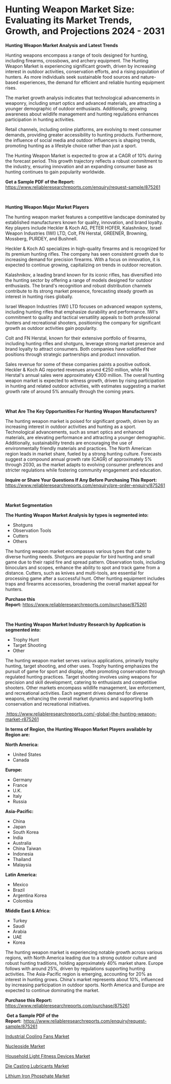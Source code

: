 <p><h1>Hunting Weapon Market Size: Evaluating its Market Trends, Growth, and Projections 2024 - 2031</h1></p><p><strong>Hunting Weapon Market Analysis and Latest Trends</strong></p>
<p><p>Hunting weapons encompass a range of tools designed for hunting, including firearms, crossbows, and archery equipment. The Hunting Weapon Market is experiencing significant growth, driven by increasing interest in outdoor activities, conservation efforts, and a rising population of hunters. As more individuals seek sustainable food sources and nature-based experiences, the demand for efficient and reliable hunting equipment rises.</p><p>The market growth analysis indicates that technological advancements in weaponry, including smart optics and advanced materials, are attracting a younger demographic of outdoor enthusiasts. Additionally, growing awareness about wildlife management and hunting regulations enhances participation in hunting activities. </p><p>Retail channels, including online platforms, are evolving to meet consumer demands, providing greater accessibility to hunting products. Furthermore, the influence of social media and outdoor influencers is shaping trends, promoting hunting as a lifestyle choice rather than just a sport.</p><p>The Hunting Weapon Market is expected to grow at a CAGR of 10% during the forecast period. This growth trajectory reflects a robust commitment to the industry, ensuring innovation and an expanding consumer base as hunting continues to gain popularity worldwide.</p></p>
<p><strong>Get a Sample PDF of the Report:&nbsp;</strong> <a href="https://www.reliableresearchreports.com/enquiry/request-sample/875261">https://www.reliableresearchreports.com/enquiry/request-sample/875261</a></p>
<p>&nbsp;</p>
<p><strong>Hunting Weapon Major Market Players</strong></p>
<p><p>The hunting weapon market features a competitive landscape dominated by established manufacturers known for quality, innovation, and brand loyalty. Key players include Heckler & Koch AG, PETER HOFER, Kalashnikov, Israel Weapon Industries (IWI) LTD, Colt, FN Herstal, GREENER, Browning, Mossberg, PURDEY, and Bushnell.</p><p>Heckler & Koch AG specializes in high-quality firearms and is recognized for its premium hunting rifles. The company has seen consistent growth due to increasing demand for precision firearms. With a focus on innovation, it is expected to continue growing, capitalizing on trends in outdoor recreation.</p><p>Kalashnikov, a leading brand known for its iconic rifles, has diversified into the hunting sector by offering a range of models designed for outdoor enthusiasts. The brand's recognition and robust distribution channels contribute to its strong market presence, forecasting steady growth as interest in hunting rises globally.</p><p>Israel Weapon Industries (IWI) LTD focuses on advanced weapon systems, including hunting rifles that emphasize durability and performance. IWI's commitment to quality and tactical versatility appeals to both professional hunters and recreational shooters, positioning the company for significant growth as outdoor activities gain popularity.</p><p>Colt and FN Herstal, known for their extensive portfolio of firearms, including hunting rifles and shotguns, leverage strong market presence and brand loyalty to attract consumers. Both companies have solidified their positions through strategic partnerships and product innovation.</p><p>Sales revenue for some of these companies paints a positive outlook. Heckler & Koch AG reported revenues around €250 million, while FN Herstal's annual sales were approximately €300 million. The overall hunting weapon market is expected to witness growth, driven by rising participation in hunting and related outdoor activities, with estimates suggesting a market growth rate of around 5% annually through the coming years.</p></p>
<p>&nbsp;</p>
<p><strong>What Are The Key Opportunities For Hunting Weapon Manufacturers?</strong></p>
<p><p>The hunting weapon market is poised for significant growth, driven by an increasing interest in outdoor activities and hunting as a sport. Technological advancements, such as smart optics and enhanced materials, are elevating performance and attracting a younger demographic. Additionally, sustainability trends are encouraging the use of environmentally friendly materials and practices. The North American region leads in market share, fueled by a strong hunting culture. Forecasts suggest a compound annual growth rate (CAGR) of approximately 5% through 2030, as the market adapts to evolving consumer preferences and stricter regulations while fostering community engagement and education.</p></p>
<p><strong>Inquire or Share Your Questions If Any Before Purchasing This Report:</strong> <a href="https://www.reliableresearchreports.com/enquiry/pre-order-enquiry/875261">https://www.reliableresearchreports.com/enquiry/pre-order-enquiry/875261</a></p>
<p>&nbsp;</p>
<p><strong>Market Segmentation</strong></p>
<p><strong>The Hunting Weapon Market Analysis by types is segmented into:</strong></p>
<p><ul><li>Shotguns</li><li>Observation Tools</li><li>Cutters</li><li>Others</li></ul></p>
<p><p>The hunting weapon market encompasses various types that cater to diverse hunting needs. Shotguns are popular for bird hunting and small game due to their rapid fire and spread pattern. Observation tools, including binoculars and scopes, enhance the ability to spot and track game from a distance. Cutters, such as knives and multi-tools, are essential for processing game after a successful hunt. Other hunting equipment includes traps and firearms accessories, broadening the overall market appeal for hunters.</p></p>
<p><strong>Purchase this Report:&nbsp;</strong><a href="https://www.reliableresearchreports.com/purchase/875261">https://www.reliableresearchreports.com/purchase/875261</a></p>
<p>&nbsp;</p>
<p><strong>The Hunting Weapon Market Industry Research by Application is segmented into:</strong></p>
<p><ul><li>Trophy Hunt</li><li>Target Shooting</li><li>Other</li></ul></p>
<p><p>The hunting weapon market serves various applications, primarily trophy hunting, target shooting, and other uses. Trophy hunting emphasizes the pursuit of game for sport and display, often promoting conservation through regulated hunting practices. Target shooting involves using weapons for precision and skill development, catering to enthusiasts and competitive shooters. Other markets encompass wildlife management, law enforcement, and recreational activities. Each segment drives demand for diverse weapons, enhancing the overall market dynamics and supporting both conservation and recreational initiatives.</p></p>
<p><a href="https://www.reliableresearchreports.com/-global-the-hunting-weapon-market-r875261">&nbsp;https://www.reliableresearchreports.com/-global-the-hunting-weapon-market-r875261</a></p>
<p><strong>In terms of Region, the Hunting Weapon Market Players available by Region are:</strong></p>
<p>
    <p> <strong> North America: </strong>
        <ul>
            <li>United States</li>
            <li>Canada</li>
        </ul>
        </p> 
    <p> <strong> Europe: </strong>
        <ul>
            <li>Germany</li>
            <li>France</li>
            <li>U.K.</li>
            <li>Italy</li>
            <li>Russia</li>
        </ul>
        </p> 
    <p> <strong> Asia-Pacific: </strong>
        <ul>
            <li>China</li>
            <li>Japan</li>
            <li>South Korea</li>
            <li>India</li>
            <li>Australia</li>
            <li>China Taiwan</li>
            <li>Indonesia</li>
            <li>Thailand</li>
            <li>Malaysia</li>
        </ul>
        </p> 
    <p> <strong> Latin America: </strong>
        <ul>
            <li>Mexico</li>
            <li>Brazil</li>
            <li>Argentina Korea</li>
            <li>Colombia</li>
        </ul>
        </p> 
    <p> <strong> Middle East & Africa: </strong>
        <ul>
            <li>Turkey</li>
            <li>Saudi</li>
            <li>Arabia</li>
            <li>UAE</li>
            <li>Korea</li>
        </ul>
    </p>
    </p>
<p><p>The hunting weapon market is experiencing notable growth across various regions, with North America leading due to a strong outdoor culture and robust hunting traditions, holding approximately 40% market share. Europe follows with around 25%, driven by regulations supporting hunting activities. The Asia-Pacific region is emerging, accounting for 20% as interest in hunting grows. China's market represents about 10%, influenced by increasing participation in outdoor sports. North America and Europe are expected to continue dominating the market.</p></p>
<p><strong>Purchase this Report: </strong><a href="https://www.reliableresearchreports.com/purchase/875261">https://www.reliableresearchreports.com/purchase/875261</a></p>
<p>&nbsp;<strong>Get a Sample PDF of the Report:&nbsp;&nbsp;</strong><a href="https://www.reliableresearchreports.com/enquiry/request-sample/875261">https://www.reliableresearchreports.com/enquiry/request-sample/875261</a></p>
<p><strong></strong></p>
<p><p><a href="https://www.linkedin.com/pulse/navigating-global-industrial-cooling-fans-market-landscape-ro8be?trackingId=j8AsiwblRLC9vUcjgPQjbA%3D%3D">Industrial Cooling Fans Market</a></p><p><a href="https://www.linkedin.com/pulse/nucleoside-market-research-report-exploring-size-revenue-analysis-bjymf?trackingId=edROgE3HTMe7bHa7%2FPni2A%3D%3D">Nucleoside Market</a></p><p><a href="https://github.com/MarciaRunte/Market-Research-Report-List-1/blob/main/household-light-fitness-devices-market.md">Household Light Fitness Devices Market</a></p><p><a href="https://issuu.com/reportprime-2/docs/die-casting-lubricants-market-size-_0cc1765062f577">Die Casting Lubricants Market</a></p><p><a href="https://medium.com/@janetchuaf36/this-report-aims-to-deliver-an-in-depth-analysis-of-the-global-lithium-iron-phosphate-market-f8d32708c329">Lithium Iron Phosphate Market</a></p></p>